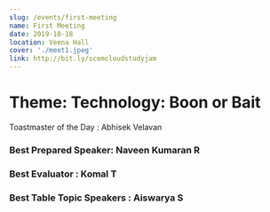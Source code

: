 ```yaml
---
slug: /events/first-meeting
name: First Meeting
date: 2019-10-18
location: Veena Hall
cover: './meet1.jpeg'
link: http://bit.ly/scemcloudstudyjam
---
```


# Theme: Technology: Boon or Bait

Toastmaster of the Day : Abhisek Velavan

### Best Prepared Speaker: Naveen Kumaran R
### Best Evaluator : Komal T
### Best Table Topic Speakers : Aiswarya S


